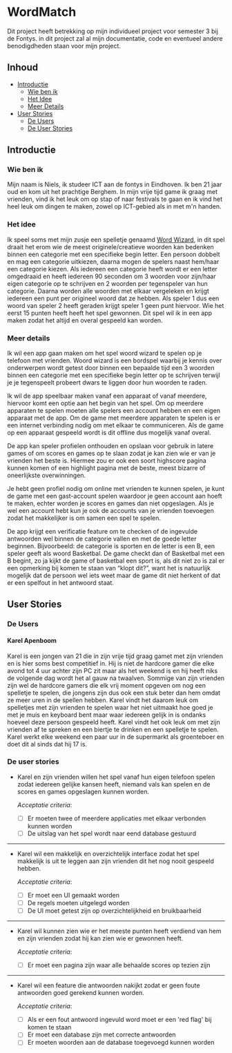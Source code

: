 # WordMatch

Dit project heeft betrekking op mijn individueel project voor semester 3 bij de Fontys. in dit project zal al mijn documentatie, code en eventueel andere benodigdheden staan voor mijn project. 

## Inhoud

- [Introductie](#introductie)
  - [Wie ben ik](#wie-ben-ik)
  - [Het Idee](#het-idee)
  - [Meer Details](#meer-details)
- [User Stories](#user-stories)
  - [De Users](#de-users)
  - [De User Stories](#de-user-stories)

## Introductie

### Wie ben ik

Mijn naam is Niels, ik studeer ICT aan de fontys in Eindhoven. Ik ben 21 jaar oud en kom uit het prachtige Berghem. In mijn vrije tijd game ik graag met vrienden, vind ik het leuk om op stap of naar festivals te gaan en ik vind het heel leuk om dingen te maken, zowel op ICT-gebied als in met m'n handen.  


### Het idee

Ik speel soms met mijn zusje een spelletje genaamd [Word Wizard](https://www.megableu.com/regles-jeu/woordwizard-flashbac.pdf), in dit spel draait het erom wie de meest originele/creatieve woorden kan bedenken binnen een categorie met een specifieke begin letter. Een persoon dobbelt en mag een categorie uitkiezen, daarna mogen de spelers naast hem/haar een categorie kiezen. Als iedereen een categorie heeft wordt er een letter omgedraaid en heeft iedereen 90 seconden om 3 woorden voor zijn/haar eigen categorie op te schrijven en 2 woorden per tegenspeler van hun categorie. Daarna worden alle woorden met elkaar vergeleken en krijgt iedereen een punt per origineel woord dat ze hebben. Als speler 1 dus een woord van speler 2 heeft geraden krijgt speler 1 geen punt hiervoor. Wie het eerst 15 punten heeft heeft het spel gewonnen. Dit spel wil ik in een app maken zodat het altijd en overal gespeeld kan worden. 

### Meer details

Ik wil een app gaan maken om het spel woord wizard te spelen op je telefoon met vrienden. Woord wizard is een bordspel waarbij je kennis over onderwerpen wordt getest door binnen een bepaalde tijd een 3 woorden binnen een categorie met een specifieke begin letter op te schrijven terwijl je je tegenspeelt probeert dwars te liggen door hun woorden te raden. 

Ik wil de app speelbaar maken vanaf een apparaat of vanaf meerdere, hiervoor komt een optie aan het begin van het spel. Om op meerdere apparaten te spelen moeten alle spelers een account hebben en een eigen apparaat met de app. Om de game met meerdere apparaten te spelen is er een internet verbinding nodig om met elkaar te communiceren. Als de game op een apparaat gespeeld wordt is dit offline dus mogelijk vanaf overal. 

De app kan speler profielen onthouden en opslaan voor gebruik in latere games of om scores en games op te slaan zodat je kan zien wie er van je vrienden het beste is. Hiermee zou er ook een soort highscore pagina kunnen komen of een highlight pagina met de beste, meest bizarre of oneerlijkste overwinningen.  

Je hebt geen profiel nodig om online met vrienden te kunnen spelen, je kunt de game met een gast-account spelen waardoor je geen account aan hoeft te maken, echter worden je scores en games dan niet opgeslagen. Als je wel een account hebt kun je ook de accounts van je vrienden toevoegen zodat het makkelijker is om samen een spel te spelen. 

De app krijgt een verificatie feature om te checken of de ingevulde antwoorden wel binnen de categorie vallen en met de goede letter beginnen. Bijvoorbeeld: de categorie is sporten en de letter is een B, een speler geeft als woord Basketbal. De game checkt dan of Basketbal met een B begint, zo ja kijkt de game of basketbal een sport is, als dit niet zo is zal er een opmerking bij komen te staan van “klopt dit?”, want het is natuurlijk mogelijk dat de persoon wel iets weet maar de game dit niet herkent of dat er een spelfout in het antwoord staat. 

## User Stories

### De Users

#### Karel Apenboom

Karel is een jongen van 21 die in zijn vrije tijd graag gamet met zijn vrienden en is hier soms best competitief in. Hij is niet de hardcore gamer die elke avond tot 4 uur achter zijn PC zit maar als het weekend is en hij heeft niks de volgende dag wordt het al gauw na twaalven. Sommige van zijn vrienden zijn wel de hardcore gamers die elk vrij moment opgeven om nog een spelletje te spelen, die jongens zijn dus ook een stuk beter dan hem omdat ze meer uren in de spellen hebben. Karel vindt het daarom leuk om spelletjes met zijn vrienden te spelen waar het niet uitmaakt hoe goed je met je muis en keyboard bent maar waar iedereen gelijk in is ondanks hoeveel deze persoon gespeeld heeft. Karel vindt het ook leuk om met zijn vrienden af te spreken en een biertje te drinken en een spelletje te spelen. Karel werkt elke weekend een paar uur in de supermarkt als groenteboer en doet dit al sinds dat hij 17 is.  


### De user stories

- Karel en zijn vrienden willen het spel vanaf hun eigen telefoon spelen zodat iedereen gelijke kansen heeft, niemand vals kan spelen en de scores en games opgeslagen kunnen worden.
  
  *Acceptatie criteria*:
  - [ ] Er moeten twee of meerdere applicaties met elkaar verbonden kunnen worden
  - [ ] De uitslag van het spel wordt naar eend database gestuurd

---

- Karel wil een makkelijk en overzichtelijk interface zodat het spel makkelijk is uit te leggen aan zijn vrienden dit het nog nooit gespeeld hebben. 
  
  *Acceptatie criteria*:
  - [ ] Er moet een UI gemaakt worden
  - [ ] De regels moeten uitgelegd worden
  - [ ] De UI moet getest zijn op overzichtelijkheid en bruikbaarheid

---

- Karel wil kunnen zien wie er het meeste punten heeft verdiend van hem en zijn vrienden zodat hij kan zien wie er gewonnen heeft. 
  
  *Acceptatie criteria*:
    - [ ] Er moet een pagina zijn waar alle behaalde scores op tezien zijn

---

- Karel wil een feature die antwoorden nakijkt zodat er geen foute antwoorden goed gerekend kunnen worden. 
  
  *Acceptatie criteria*:
    - [ ] Als er een fout antwoord ingevuld word moet er een 'red flag' bij komen te staan
    - [ ] Er moet een database zijn met correcte antwoorden
    - [ ] Er moeten woorden aan de database toegevoegd kunnen worden

